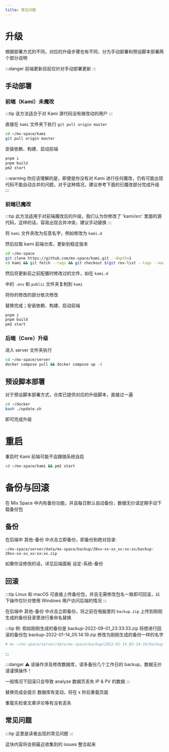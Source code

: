 ```yaml
---
title: 常见问题
---
```


# 升级

根据部署方式的不同，对应的升级步骤也有不同，分为手动部署和预设脚本部署两个部分说明

:::danger
前端更新目前仅针对手动部署更新
:::

## 手动部署

### 前端（Kami）未魔改

:::tip
该方法适合于对 Kami 源代码没有做改动的用户
:::

直接在 `kami` 文件夹下执行 `git pull origin master`

```bash
cd ~/mx-space/kami
git pull origin master
```

安装依赖、构建、启动前端

```bash
pnpm i
pnpm build
pm2 start
```

:::warning
你应该理解的是，即便是你没有对 Kami 进行任何魔改，仍有可能出现代码不能自动合并的问题，对于这种情况，建议参考下面的已魔改部分完成升级
:::

### 前端已魔改

:::tip
此方法适用于对前端魔改后的升级，我们认为你修改了 'kami/src' 里面的源代码，这样的话，容易出现合并冲突，建议手动替换
:::

将 `kami` 文件夹改为任意名字，例如修改为 `kami.d`

然后拉取 kami 前端仓库，更新到稳定版本

```bash
cd ~/mx-space
git clone https://github.com/mx-space/kami.git --depth=1
cd kami && git fetch --tags && git checkout $(git rev-list --tags --max-count=1)
```

然后将更新前之前配置时修改过的文件，如在 `kami.d`

中的 `.env` 和 `public` 文件夹复制到 `kami`

将你的修改的部分依次修改

替换完成；安装依赖、构建、启动前端

```bash
pnpm i
pnpm build
pm2 start
```

### 后端（Core）升级

进入 server 文件夹执行

```bash
cd ~/mx-space/server
docker compose pull && docker compose up -d
```

## 预设脚本部署

对于预设脚本部署方式，仓库已提供对应的升级脚本，直接过一遍

```bash
cd ~/docker
bash ./update.sh
```

即可完成升级

# 重启

重启时 Kami 前端可能不会跟随系统自启

```bash
cd ~/mx-space/kami && pm2 start
```

# 备份与回滚

在 Mix Space 中内有备份功能，并且每日默认自动备份，数据无价请定期手动下载备份包

## 备份

在后端中 其他-备份 中点击立即备份，即备份到绝对目录:

`~/mx-space/server/data/mx-space/backup/20xx-xx-xx_xx:xx:xx/backup-20xx-xx-xx_xx:xx:xx.zip`

如果你没修改的话，详见后端面板 设定-系统-备份

## 回滚

:::tip
Linux 和 macOS 可直接上传备份包，并且无需修改包名一致即可回滚，以下操作仅针对使用 Windows 用户访问后端的情况
:::

在后端中 其他-备份 中点击立即备份，将之前在电脑里的 `backup.zip` 上传到刚刚生成的备份目录里进行重命名替换

:::tip
例: 假如刚刚生成的备份是 backup-2022-09-01_23:33:33.zip 将想进行回滚的备份包 backup-2022-01-14_05:14:19.zip 修改为刚刚生成的备份一样的名字

```bash
# mv ~/mx-space/server/data/mx-space/backup/2022-01-14_05:14:19/backup-2022-01-14_05:14:19.zip backup-2022-09-01_23:33:33.zip
```

:::

:::danger
⚠️ 该操作涉及修改数据库，请多备份几个工作日的 backup，数据无价请谨慎操作！

一般情况下回滚只会导致 analyze 数据页丢失 IP & PV 的数据
:::

替换完成会提示 数据库有变动，将在 x 秒后重载页面

重载先检查文章评论等有没有丢失

## 常见问题

:::tip
这里是读者出现的常见问题
:::

<!-- TODO : help rewrite -->

这块内容将会把最近收集到的 issues 整合起来
